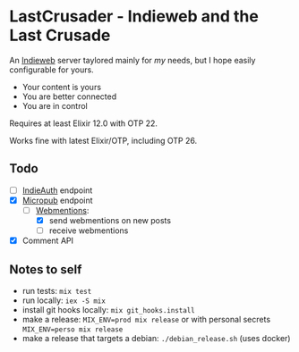 # LastCrusader - Indieweb and the Last Crusade

An [Indieweb](https://indieweb.org/) server taylored mainly for _my_ needs, but I hope easily configurable for yours.

- Your content is yours
- You are better connected
- You are in control

Requires at least Elixir 12.0 with OTP 22.

Works fine with latest Elixir/OTP, including OTP 26.

## Todo

- [ ] [IndieAuth](https://indieauth.com/) endpoint
- [X] [Micropub](https://www.w3.org/TR/micropub/) endpoint
  - [ ] [Webmentions](https://indieweb.org/Webmention):
      - [X] send webmentions on new posts
      - [ ] receive webmentions
- [X] Comment API

## Notes to self

- run tests: `mix test`
- run locally: `iex -S mix`
- install git hooks locally: `mix git_hooks.install`
- make a release: `MIX_ENV=prod mix release` or with personal secrets `MIX_ENV=perso mix release`
- make a release that targets a debian: `./debian_release.sh` (uses docker)
